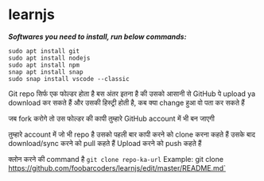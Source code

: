 # learnjs

***Softwares you need to install, run below commands:***
```
sudo apt install git
sudo apt install nodejs
sudo apt install npm
snap apt install snap
sudo snap install vscode --classic
```



Git repo सिर्फ एक फोल्डर होता है
बस अंतर इतना है की उसको आसानी से GitHub पे upload 
ya download कर सकते हैं 
और उसकी हिस्ट्री होती है, कब क्या change हुआ वो पता कर सकते हैं

जब fork करोगे तो उस फोल्डर की कापी तुम्हारे GitHub account में भी
बन जाएगी

तुम्हारे account में जो भी repo है उसको पहली बार कापी करने को
clone करना कहते हैं
उसके बाद download/sync करने को pull कहते हैं
Upload करने को push कहते हैं

क्लोन करने की command है `git clone repo-ka-url`
Example: git clone https://github.com/foobarcoders/learnjs/edit/master/README.md`
